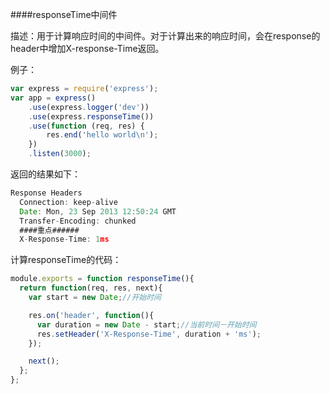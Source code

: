 ####responseTime中间件

描述：用于计算响应时间的中间件。对于计算出来的响应时间，会在response的header中增加X-response-Time返回。

例子：
```javascript
var express = require('express');
var app = express()
    .use(express.logger('dev'))
    .use(express.responseTime())
    .use(function (req, res) {
        res.end('hello world\n');
    })
    .listen(3000);
```

返回的结果如下：
```javascript
Response Headers
  Connection: keep-alive
  Date: Mon, 23 Sep 2013 12:50:24 GMT
  Transfer-Encoding: chunked
  ####重点######
  X-Response-Time: 1ms
```

计算responseTime的代码：
```javascript
module.exports = function responseTime(){
  return function(req, res, next){
    var start = new Date;//开始时间

    res.on('header', function(){
      var duration = new Date - start;//当前时间－开始时间
      res.setHeader('X-Response-Time', duration + 'ms');
    });

    next();
  };
};
```